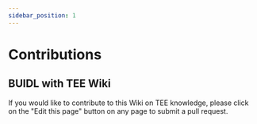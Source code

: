 ```yaml
---
sidebar_position: 1
---
```


# Contributions

## BUIDL with TEE Wiki

If you would like to contribute to this Wiki on TEE knowledge, please click on the "Edit this page" button on any page to submit a pull request.
